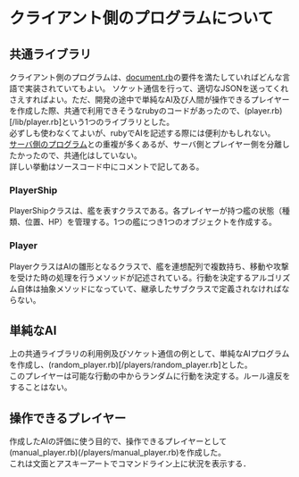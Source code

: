 # クライアント側のプログラムについて
## 共通ライブラリ
クライアント側のプログラムは、[document.rb](/doc/document.rb)の要件を満たしていればどんな言語で実装されていてもよい。
ソケット通信を行って、適切なJSONを送ってくれさえすればよい。ただ、開発の途中で単純なAI及び人間が操作できるプレイヤーを作成した際、共通で利用できそうなrubyのコードがあったので、(player.rb)[/lib/player.rb]という1つのライブラリとした。  
必ずしも使わなくてよいが、rubyでAIを記述する際には便利かもしれない。  
[サーバ側のプログラム](/source/server.rb)との重複が多くあるが、サーバ側とプレイヤー側を分離したかったので、共通化はしていない。  
詳しい挙動はソースコード中にコメントで記してある。

### PlayerShip
PlayerShipクラスは、艦を表すクラスである。各プレイヤーが持つ艦の状態（種類、位置、HP）を管理する。1つの艦につき1つのオブジェクトを作成する。

### Player
PlayerクラスはAIの雛形となるクラスで、艦を連想配列で複数持ち、移動や攻撃を受けた時の処理を行うメソッドが記述されている。行動を決定するアルゴリズム自体は抽象メソッドになっていて、継承したサブクラスで定義されなければならない。

## 単純なAI
上の共通ライブラリの利用例及びソケット通信の例として、単純なAIプログラムを作成し、(random_player.rb)[/players/random_player.rb]とした。  
このプレイヤーは可能な行動の中からランダムに行動を決定する。ルール違反をすることはない。

## 操作できるプレイヤー
作成したAIの評価に使う目的で、操作できるプレイヤーとして(manual_player.rb)(/players/manual_player.rb)を作成した。  
これは文面とアスキーアートでコマンドライン上に状況を表示する．